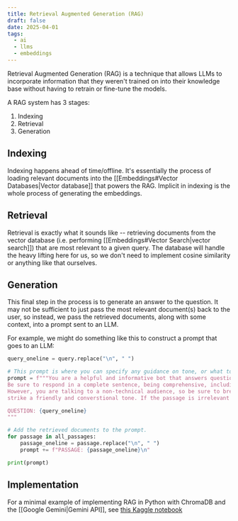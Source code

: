 ```yaml
---
title: Retrieval Augmented Generation (RAG)
draft: false
date: 2025-04-01
tags:
  - ai
  - llms
  - embeddings
---
```


Retrieval Augmented Generation (RAG) is a technique that allows LLMs to incorporate information that they weren't trained on into their knowledge base without having to retrain or fine-tune the models.

A RAG system has 3 stages:
1. Indexing
2. Retrieval
3. Generation

## Indexing

Indexing happens ahead of time/offline. It's essentially the process of loading relevant documents into the [[Embeddings#Vector Databases|Vector database]] that powers the RAG. Implicit in indexing is the whole process of generating the embeddings.

## Retrieval

Retrieval is exactly what it sounds like -- retrieving documents from the vector database (i.e. performing [[Embeddings#Vector Search|vector search]]) that are most relevant to a given query. The database will handle the heavy lifting here for us, so we don't need to implement cosine similarity or anything like that ourselves.

## Generation

This final step in the process is to generate an answer to the question. It may not be sufficient to just pass the most relevant document(s) back to the user, so instead, we pass the retrieved documents, along with some context, into a prompt sent to an LLM.

For example, we might do something like this to construct a prompt that goes to an LLM:

```python
query_oneline = query.replace("\n", " ")

# This prompt is where you can specify any guidance on tone, or what topics the model should stick to, or avoid.
prompt = f"""You are a helpful and informative bot that answers questions using text from the reference passage included below. 
Be sure to respond in a complete sentence, being comprehensive, including all relevant background information. 
However, you are talking to a non-technical audience, so be sure to break down complicated concepts and 
strike a friendly and converstional tone. If the passage is irrelevant to the answer, you may ignore it.

QUESTION: {query_oneline}
"""

# Add the retrieved documents to the prompt.
for passage in all_passages:
    passage_oneline = passage.replace("\n", " ")
    prompt += f"PASSAGE: {passage_oneline}\n"

print(prompt)
```
## Implementation

For a minimal example of implementing RAG in Python with ChromaDB and the [[Google Gemini|Gemini API]], see [this Kaggle notebook](https://www.kaggle.com/code/ekholme/day-2-document-q-a-with-rag/edit)